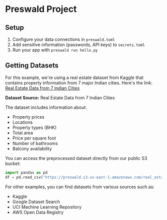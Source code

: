 # Preswald Project

## Setup

1. Configure your data connections in `preswald.toml`
2. Add sensitive information (passwords, API keys) to `secrets.toml`
3. Run your app with `preswald run hello.py`

## Getting Datasets

For this example, we're using a real estate dataset from Kaggle that contains property information from 7 major Indian cities.
Here's the link: [Real Estate Data from 7 Indian Cities](https://www.kaggle.com/datasets/rakkesharv/real-estate-data-from-7-indian-cities)

**Dataset Source:** Real Estate Data from 7 Indian Cities

The dataset includes information about:

- Property prices
- Locations
- Property types (BHK)
- Total area
- Price per square foot
- Number of bathrooms
- Balcony availability

You can access the preprocessed dataset directly from our public S3 bucket:

```python
import pandas as pd
df = pd.read_csv("https://preswald.s3.us-east-1.amazonaws.com/real_estate.csv")
```

For other examples, you can find datasets from various sources such as:

- Kaggle
- Google Dataset Search
- UCI Machine Learning Repository
- AWS Open Data Registry

